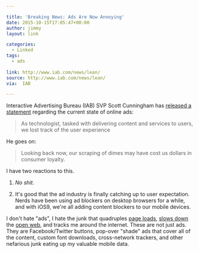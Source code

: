 ```yaml
---

title: 'Breaking News: Ads Are Now Annoying'
date: 2015-10-15T17:05:47+00:00
author: jimmy
layout: link

categories:
  - Linked
tags:
  - ads
  
link: http://www.iab.com/news/lean/
source: http://www.iab.com/news/lean/
via:  IAB

---
```



Interactive Advertising Bureau (IAB) SVP Scott Cunningham has [released a statement][1] regarding the current state of online ads:

>As technologist, tasked with delivering content and services to users, we lost track of the user experience

He goes on:

>Looking back now, our scraping of dimes may have cost us dollars in consumer loyalty.

I have two reactions to this.  

1. _No shit_.

2. It's good that the ad industry is finally catching up to user expectation.  Nerds have been using ad blockers on desktop browsers for a while, and with iOS9, we're all adding content blockers to our mobile devices.

I don't hate "ads", I hate the junk that quadruples [page loads][2], [slows down][3] the [open web][4], and tracks me around the internet. These are not just ads.  They are Facebook/Twitter buttons, pop-over "shade" ads that cover all of the content, custom font downloads, cross-network trackers, and other nefarious junk eating up my valuable mobile data.

[1]: http://www.iab.com/news/lean/ "IAB"
[2]: http://thenextweb.com/apple/2015/08/24/ios-9-content-blocking-will-transform-the-mobile-web-ive-tried-it/ "The Next Web"
[3]: http://money.cnn.com/2015/06/16/technology/web-slow-big/ "CNN"
[4]: https://en.wikipedia.org/wiki/Open_Web "Wikipedia"